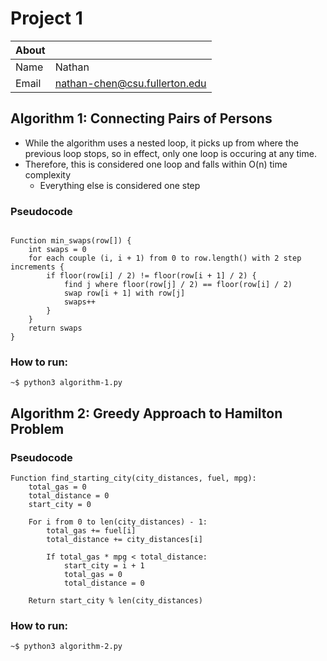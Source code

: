 # Project 1

|**About**  |                               |
|-----------|-------------------------------|
|Name       |Nathan                         |
|Email      |nathan-chen@csu.fullerton.edu  |

## Algorithm 1: Connecting Pairs of Persons
- While the algorithm uses a nested loop, it picks up from where the previous loop stops, so in effect, only one loop is occuring at any time.
- Therefore, this is considered one loop and falls within O(n) time complexity
    - Everything else is considered one step

### Pseudocode
```

Function min_swaps(row[]) {
    int swaps = 0
    for each couple (i, i + 1) from 0 to row.length() with 2 step increments {
        if floor(row[i] / 2) != floor(row[i + 1] / 2) {
            find j where floor(row[j] / 2) == floor(row[i] / 2)
            swap row[i + 1] with row[j]
            swaps++
        }
    }
    return swaps
}
```
### How to run: 
`~$ python3 algorithm-1.py`

## Algorithm 2: Greedy Approach to Hamilton Problem


### Pseudocode

```
Function find_starting_city(city_distances, fuel, mpg):
    total_gas = 0
    total_distance = 0
    start_city = 0
    
    For i from 0 to len(city_distances) - 1:
        total_gas += fuel[i]
        total_distance += city_distances[i]
        
        If total_gas * mpg < total_distance:
            start_city = i + 1
            total_gas = 0
            total_distance = 0
            
    Return start_city % len(city_distances)

```
### How to run: 
`~$ python3 algorithm-2.py`
